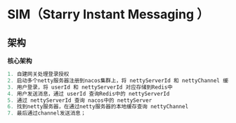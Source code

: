 # SIM（Starry Instant Messaging ）



## 架构

**核心架构**

```Java
1. 自建网关处理登录授权
2. 启动多个netty服务器注册到nacos集群上，将 nettyServerId 和 nettyChannel 缓存在本地内存的MAP中
3. 用户登录，将 userId 和 nettyServerId 对应存储到Redis中
4. 用户发送消息，通过 userId 查询Redis中的 nettyServerId
5. 通过 nettyServerId 查询 nacos中的 nettyServer
6. 找到netty服务器，在通过netty服务器的本地缓存查询 nettyChannel
7. 最后通过channel发送消息；
```


